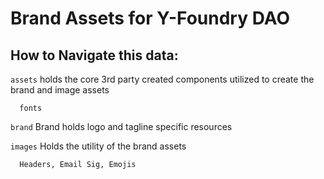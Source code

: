 # Brand Assets for Y-Foundry DAO

## How to Navigate this data:


```assets```
  holds the core 3rd party created components utilized to create the brand and image assets
      
      fonts

```brand```
  Brand holds logo and tagline specific resources

```images```
  Holds the utility of the brand assets
      
      Headers, Email Sig, Emojis
